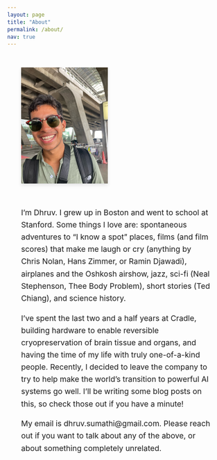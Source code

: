 ```yaml
---
layout: page
title: "About"
permalink: /about/
nav: true
---
```


<style>
  .about-container {
    display: flex;
    flex-direction: column; /* stacks items vertically */
    align-items: center;
    gap: 2rem;
    padding: 2rem;
    max-width: 800px;
    margin: 0 auto;
  }
  .profile-picture {
    align-self: flex-start; /* aligns the profile picture container to the left */
  }
  .profile-picture img {
    max-width: 200px;
    width: 100%;
    box-shadow: 0 4px 8px rgba(0,0,0,0.1);
  }
  .about-text {
    font-size: 1.1rem;
    line-height: 1.6;
    text-align: left;
  }
</style>

<div class="about-container">
  <div class="profile-picture">
    <img src="/assets/images/dhruv_pfp.jpg" alt="Dhruv Sumathi">
  </div>
  <div class="about-text">
    <p>
      I’m Dhruv. I grew up in Boston and went to school at Stanford. Some things I love are: spontaneous adventures to “I know a spot” places, films (and film scores) that make me laugh or cry (anything by Chris Nolan, Hans Zimmer, or Ramin Djawadi), airplanes and the Oshkosh airshow, jazz, sci-fi (Neal Stephenson, Thee Body Problem), short stories (Ted Chiang), and science history.
    </p>
    <p>
      I’ve spent the last two and a half years at Cradle, building hardware to enable reversible cryopreservation of brain tissue and organs, and having the time of my life with truly one-of-a-kind people. Recently, I decided to leave the company to try to help make the world’s transition to powerful AI systems go well. I’ll be writing some blog posts on this, so check those out if you have a minute!
    </p>
    <p>
      My email is dhruv.sumathi@gmail.com. Please reach out if you want to talk about any of the above, or about something completely unrelated.
    </p>
  </div>
</div>
